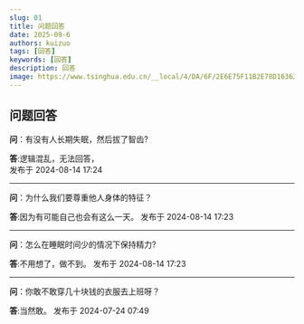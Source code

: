 ```yaml
---
slug: 01
title: 问题回答
date: 2025-09-6
authors: kuizuo
tags: [回答]
keywords: [回答]
description: 回答 
image: https://www.tsinghua.edu.cn/__local/4/DA/6F/2E6E75F11B2E78D16363478D142_4C1A9A9A_190816.png
---
```


<!-- truncate -->
## 问题回答
**问**：有没有人长期失眠，然后拔了智齿?

**答**:逻辑混乱，无法回答，                                                                      
发布于 2024-08-14 17:24

---

**问**：为什么我们要尊重他人身体的特征？

**答**:因为有可能自己也会有这么一天。
发布于 2024-08-14 17:23

---

**问**：怎么在睡眠时间少的情况下保持精力?

**答**:不用想了，做不到。
发布于 2024-08-14 17:23

---

**问**：你敢不敢穿几十块钱的衣服去上班呀？

**答**:当然敢。
发布于 2024-07-24 07:49

